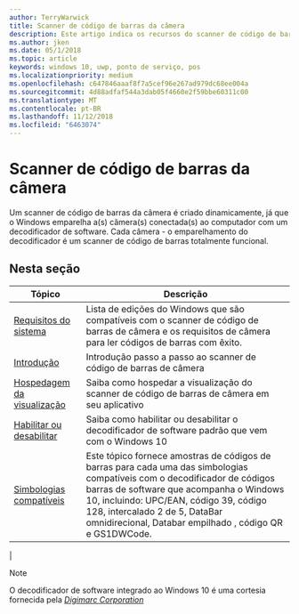 ```yaml
---
author: TerryWarwick
title: Scanner de código de barras da câmera
description: Este artigo indica os recursos do scanner de código de barras de câmera que estão disponíveis para aplicativos UWP e links para os artigos de instruções que mostram como usá-los.
ms.author: jken
ms.date: 05/1/2018
ms.topic: article
keywords: windows 10, uwp, ponto de serviço, pos
ms.localizationpriority: medium
ms.openlocfilehash: c647846aaaf8f7a5cef96e267ad979dc68ee004a
ms.sourcegitcommit: 4d88adfaf544a3dab05f4660e2f59bbe60311c00
ms.translationtype: MT
ms.contentlocale: pt-BR
ms.lasthandoff: 11/12/2018
ms.locfileid: "6463074"
---
```

# <a name="camera-barcode-scanner"></a>Scanner de código de barras da câmera
Um scanner de código de barras da câmera é criado dinamicamente, já que o Windows emparelha a(s) câmera(s) conectada(s) ao computador com um decodificador de software.  Cada câmera - o emparelhamento do decodificador é um scanner de código de barras totalmente funcional.   

## <a name="in-this-section"></a>Nesta seção
|Tópico |Descrição |
|------|------------|
| [Requisitos do sistema](pos-camerabarcode-system-requirements.md)  | Lista de edições do Windows que são compatíveis com o scanner de código de barras de câmera e os requisitos de câmera para ler códigos de barras com êxito. |
| [Introdução](pos-camerabarcode-get-started.md)              | Introdução passo a passo ao scanner de código de barras de câmera |
| [Hospedagem da visualização](pos-camerabarcode-hosting-preview.md)          | Saiba como hospedar a visualização do scanner de código de barras de câmera em seu aplicativo |
| [Habilitar ou desabilitar](pos-camerabarcode-enable-disable.md)         | Saiba como habilitar ou desabilitar o decodificador de software padrão que vem com o Windows 10 |
| [Simbologias compatíveis](pos-camerabarcode-symbologies.md) | Este tópico fornece amostras de códigos de barras para cada uma das simbologias compatíveis com o decodificador de códigos barras de software que acompanha o Windows 10, incluindo: UPC/EAN, código 39, código 128, intercalado 2 de 5, DataBar omnidirecional, Databar empilhado , código QR e GS1DWCode. |
| 

> [!NOTE]
> O decodificador de software integrado ao Windows 10 é uma cortesia fornecida pela [*Digimarc Corporation*](https://www.digimarc.com/)
